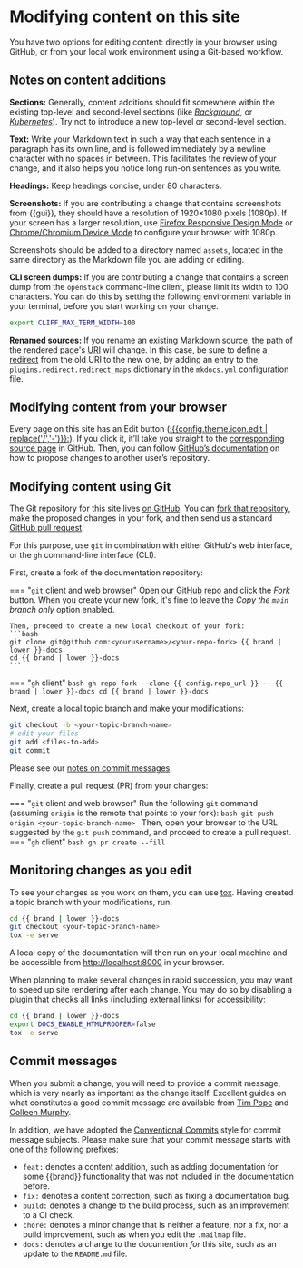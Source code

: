 # Modifying content on this site

You have two options for editing content: directly in your browser using GitHub, or from your local work environment using a Git-based workflow.

## Notes on content additions

**Sections:** Generally, content additions should fit somewhere within the existing top-level and second-level sections (like [_Background_](../background/index.md), or [_Kubernetes_](../howto/kubernetes/index.md)).
Try not to introduce a new top-level or second-level section.

**Text:** Write your Markdown text in such a way that each sentence in a paragraph has its own line, and is followed immediately by a newline character with no spaces in between.
This facilitates the review of your change, and it also helps you notice long run-on sentences as you write.

**Headings:** Keep headings concise, under 80 characters.

**Screenshots:** If you are contributing a change that contains screenshots from {{gui}}, they should have a resolution of 1920×1080 pixels (1080p).
If your screen has a larger resolution, use [Firefox Responsive Design Mode](https://firefox-source-docs.mozilla.org/devtools-user/responsive_design_mode/)
or [Chrome/Chromium Device Mode](https://developer.chrome.com/docs/devtools/device-mode/) to configure your browser with 1080p.

Screenshots should be added to a directory named `assets`, located in the same directory as the Markdown file you are adding or editing.

**CLI screen dumps:** If you are contributing a change that contains a screen dump from the `openstack` command-line client, please limit its width to 100 characters.
You can do this by setting the following environment variable in your terminal, before you start working on your change.

``` bash
export CLIFF_MAX_TERM_WIDTH=100
```

**Renamed sources:** If you rename an existing Markdown source, the path of the rendered page's [URI](https://en.wikipedia.org/wiki/Uniform_Resource_Identifier) will change.
In this case, be sure to define a [redirect](https://github.com/mkdocs/mkdocs-redirects) from the old URI to the new one, by adding an entry to the `plugins.redirect.redirect_maps` dictionary in the `mkdocs.yml` configuration file.

## Modifying content from your browser

Every page on this site has an Edit button ([:{{config.theme.icon.edit | replace('/','-')}}:]({{page.edit_url}})).
If you click it, it’ll take you straight to the [corresponding source page]({{page.edit_url}}) in GitHub.
Then, you can follow [GitHub’s documentation](https://docs.github.com/en/repositories/working-with-files/managing-files/editing-files#editing-files-in-another-users-repository) on how to propose changes to another user’s repository.

## Modifying content using Git

The Git repository for this site lives [on GitHub]({{config.repo_url}}).
You can [fork that repository](https://docs.github.com/en/get-started/quickstart/fork-a-repo), make the proposed changes in your fork, and then send us a standard [GitHub pull request](https://docs.github.com/en/pull-requests/collaborating-with-pull-requests/proposing-changes-to-your-work-with-pull-requests/about-pull-requests).

For this purpose, use `git` in combination with either GitHub's web interface, or the `gh` command-line interface (CLI).

First, create a fork of the documentation repository:

=== "`git` client and web browser"
    Open [our GitHub repo]({{config.repo_url}}) and click the *Fork* button.
    When you create your new fork, it's fine to leave the *Copy the `main` branch only* option enabled.

    Then, proceed to create a new local checkout of your fork:
    ```bash
    git clone git@github.com:<yourusername>/<your-repo-fork> {{ brand | lower }}-docs
    cd {{ brand | lower }}-docs
    ```
=== "`gh` client"
    ```bash
    gh repo fork --clone {{ config.repo_url }} -- {{ brand | lower }}-docs
    cd {{ brand | lower }}-docs
    ```

Next, create a local topic branch and make your modifications:

```bash
git checkout -b <your-topic-branch-name>
# edit your files
git add <files-to-add>
git commit
```

Please see our [notes on commit messages](quality.md).

Finally, create a pull request (PR) from your changes:

=== "`git` client and web browser"
    Run the following `git` command (assuming `origin` is the remote that points to your fork):
    ```bash
    git push origin <your-topic-branch-name>
    ```
    Then, open your browser to the URL suggested by the `git push` command, and proceed to create a pull request.
=== "`gh` client"
    ```bash
    gh pr create --fill
    ```

## Monitoring changes as you edit

To see your changes as you work on them, you can use [tox](https://tox.wiki/en/latest/).
Having created a topic branch with your modifications, run:

```bash
cd {{ brand | lower }}-docs
git checkout <your-topic-branch-name>
tox -e serve
```

A local copy of the documentation will then run on your local machine and be accessible from <http://localhost:8000> in your browser.

When planning to make several changes in rapid succession, you may want to speed up site rendering after each change.
You may do so by disabling a plugin that checks all links (including external links) for accessibility:

```bash
cd {{ brand | lower }}-docs
export DOCS_ENABLE_HTMLPROOFER=false
tox -e serve
```

## Commit messages

When you submit a change, you will need to provide a commit message, which is very nearly as important as the change itself.
Excellent guides on what constitutes a good commit message are available from [Tim Pope](https://tbaggery.com/2008/04/19/a-note-about-git-commit-messages.html) and [Colleen Murphy](http://www.gazlene.net/getting-work-done-in-open-source.html).

In addition, we have adopted the [Conventional Commits](https://www.conventionalcommits.org/en/v1.0.0/) style for commit message subjects.
Please make sure that your commit message starts with one of the following prefixes:

* `feat:` denotes a content addition, such as adding documentation for some {{brand}} functionality that was not included in the documentation before.
* `fix:` denotes a content correction, such as fixing a documentation bug.
* `build:` denotes a change to the build process, such as an improvement to a CI check.
* `chore:` denotes a minor change that is neither a feature, nor a fix, nor a build improvement, such as when you edit the `.mailmap` file.
* `docs:` denotes a change to the documention *for* this site, such as an update to the `README.md` file.
